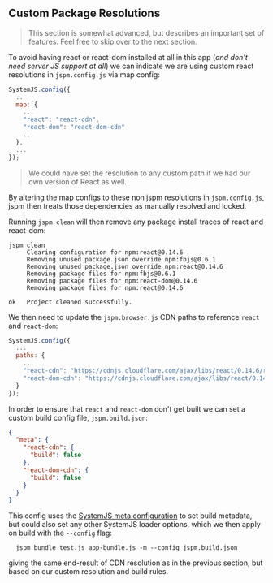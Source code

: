 ## Custom Package Resolutions

> This section is somewhat advanced, but describes an important set of features. Feel free to skip over to the next section.

To avoid having react or react-dom installed at all in this app (_and don't need server JS support at all_)
we can indicate we are using custom react resolutions in `jspm.config.js` via map config:

```javascript
SystemJS.config({
  ..
  map: {
    ...
    "react": "react-cdn",
    "react-dom": "react-dom-cdn"
    ...
  },
  ...
});
```

> We could have set the resolution to any custom path if we had our own version of React as well.

By altering the map configs to these non jspm resolutions in `jspm.config.js`, jspm then treats those dependencies as 
manually resolved and locked.

Running `jspm clean` will then remove any package install traces of react and react-dom:

```
jspm clean
     Clearing configuration for npm:react@0.14.6
     Removing unused package.json override npm:fbjs@0.6.1
     Removing unused package.json override npm:react@0.14.6
     Removing package files for npm:fbjs@0.6.1
     Removing package files for npm:react-dom@0.14.6
     Removing package files for npm:react@0.14.6

ok   Project cleaned successfully.
```

We then need to update the `jspm.browser.js` CDN paths to reference `react` and `react-dom`:

```javascript
SystemJS.config({
  ...
  paths: {
    ...
    "react-cdn": "https://cdnjs.cloudflare.com/ajax/libs/react/0.14.6/react.min.js",
    "react-dom-cdn": "https://cdnjs.cloudflare.com/ajax/libs/react/0.14.6/react-dom.min.js"
  }
});
```

In order to ensure that `react` and `react-dom` don't get built we can set a custom build config file, `jspm.build.json`:

```json
{
  "meta": {
    "react-cdn": {
      "build": false
    },
    "react-dom-cdn": {
      "build": false
    }
  }
}
```

This config uses the [SystemJS meta configuration](https://github.com/systemjs/systemjs/blob/master/docs/config-api.md#meta) to set build metadata, but could also 
set any other SystemJS loader options, which we then apply on build with the `--config` flag:

```
  jspm bundle test.js app-bundle.js -m --config jspm.build.json
```

giving the same end-result of CDN resolution as in the previous section, but based on our custom resolution and build rules.
